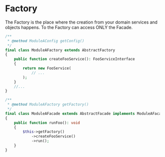 # Factory

The Factory is the place where the creation from your domain services and objects happens.
To the Factory can access ONLY the Facade. 

```php
/**
 * @method ModuleAConfig getConfig()
 */
final class ModuleAFactory extends AbstractFactory
{
    public function createFooService(): FooServiceInterface
    {
        return new FooService(
            // ...
        );
    }
    //...
}

/**
 * @method ModuleAFactory getFactory()
 */
final class ModuleAFacade extends AbstractFacade implements ModuleAFacadeInterface
{
    public function runFoo(): void
    {
        $this->getFactory()
            ->createFooService()
            ->run();
    }
}
```
